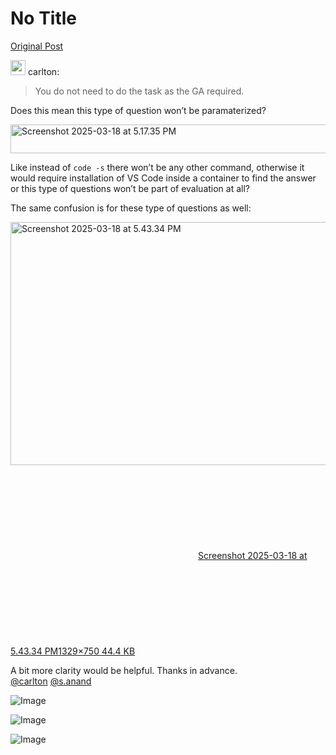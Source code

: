 # No Title

[Original Post](https://discourse.onlinedegree.iitm.ac.in/t/169029/56)

<aside class="quote group-ds-students" data-username="carlton" data-post="55" data-topic="169029">
<div class="title">
<div class="quote-controls"></div>
<img alt="" width="24" height="24" src="https://dub1.discourse-cdn.com/flex013/user_avatar/discourse.onlinedegree.iitm.ac.in/carlton/48/56317_2.png" class="avatar"> carlton:</div>
<blockquote>
<p>You do not need to do the task as the GA required.</p>
</blockquote>
</aside>
<p>Does this mean this type of question won’t be paramaterized?</p>
<p><img src="https://europe1.discourse-cdn.com/flex013/uploads/iitm/optimized/3X/3/8/3800f4aa4cc2ec09122cedf8c48a015520153fa9_2_690x46.png" alt="Screenshot 2025-03-18 at 5.17.35 PM" data-base62-sha1="7ZqMJhtNxRCkHEwzdP4Z5yRfDUB" width="690" height="46" srcset="https://europe1.discourse-cdn.com/flex013/uploads/iitm/optimized/3X/3/8/3800f4aa4cc2ec09122cedf8c48a015520153fa9_2_690x46.png, https://europe1.discourse-cdn.com/flex013/uploads/iitm/optimized/3X/3/8/3800f4aa4cc2ec09122cedf8c48a015520153fa9_2_1035x69.png 1.5x, https://europe1.discourse-cdn.com/flex013/uploads/iitm/original/3X/3/8/3800f4aa4cc2ec09122cedf8c48a015520153fa9.png 2x" data-dominant-color="2A2C31"></p>
<p>Like instead of <code>code -s</code> there won’t be any other command, otherwise it would require installation of VS Code inside a container to find the answer or this type of questions won’t be part of evaluation at all?</p>
<p>The same confusion is for these type of questions as well:<br>
<div class="lightbox-wrapper"><a class="lightbox" href="https://europe1.discourse-cdn.com/flex013/uploads/iitm/original/3X/7/5/7526d6eeacedc3b8dbec38fd07fb631d503f0665.png" data-download-href="/uploads/short-url/gIn4NKjU0LEWXRej3jzaR6V190V.png?dl=1" title="Screenshot 2025-03-18 at 5.43.34 PM" rel="noopener nofollow ugc"><img src="https://europe1.discourse-cdn.com/flex013/uploads/iitm/optimized/3X/7/5/7526d6eeacedc3b8dbec38fd07fb631d503f0665_2_690x389.png" alt="Screenshot 2025-03-18 at 5.43.34 PM" data-base62-sha1="gIn4NKjU0LEWXRej3jzaR6V190V" width="690" height="389" srcset="https://europe1.discourse-cdn.com/flex013/uploads/iitm/optimized/3X/7/5/7526d6eeacedc3b8dbec38fd07fb631d503f0665_2_690x389.png, https://europe1.discourse-cdn.com/flex013/uploads/iitm/optimized/3X/7/5/7526d6eeacedc3b8dbec38fd07fb631d503f0665_2_1035x583.png 1.5x, https://europe1.discourse-cdn.com/flex013/uploads/iitm/original/3X/7/5/7526d6eeacedc3b8dbec38fd07fb631d503f0665.png 2x" data-dominant-color="22262A"><div class="meta"><svg class="fa d-icon d-icon-far-image svg-icon" aria-hidden="true"><use href="#far-image"></use></svg><span class="filename">Screenshot 2025-03-18 at 5.43.34 PM</span><span class="informations">1329×750 44.4 KB</span><svg class="fa d-icon d-icon-discourse-expand svg-icon" aria-hidden="true"><use href="#discourse-expand"></use></svg></div></a></div></p>
<p>A bit more clarity would be helpful. Thanks in advance.<br>
<a class="mention" href="/u/carlton">@carlton</a> <a class="mention" href="/u/s.anand">@s.anand</a></p>

![Image](https://dub1.discourse-cdn.com/flex013/user_avatar/discourse.onlinedegree.iitm.ac.in/carlton/48/56317_2.png)

![Image](https://europe1.discourse-cdn.com/flex013/uploads/iitm/optimized/3X/3/8/3800f4aa4cc2ec09122cedf8c48a015520153fa9_2_690x46.png)

![Image](https://europe1.discourse-cdn.com/flex013/uploads/iitm/optimized/3X/7/5/7526d6eeacedc3b8dbec38fd07fb631d503f0665_2_690x389.png)